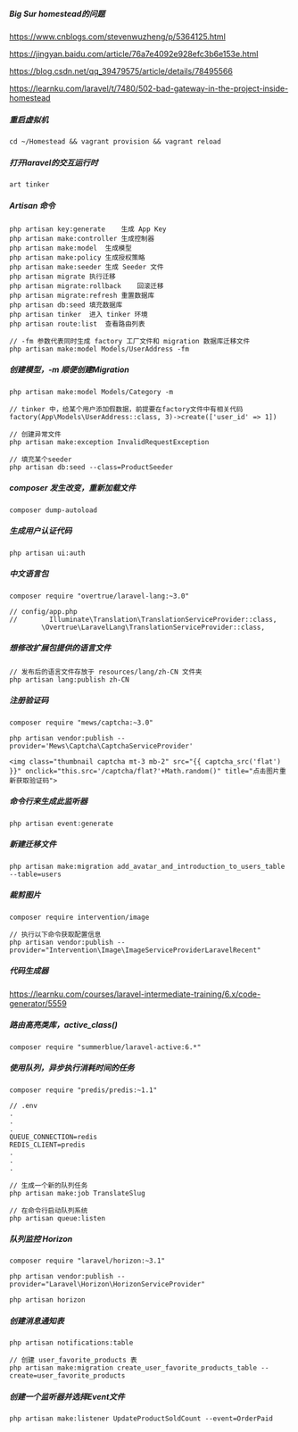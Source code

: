 ##### Big Sur homestead的问题

https://www.cnblogs.com/stevenwuzheng/p/5364125.html

https://jingyan.baidu.com/article/76a7e4092e928efc3b6e153e.html

https://blog.csdn.net/qq_39479575/article/details/78495566

https://learnku.com/laravel/t/7480/502-bad-gateway-in-the-project-inside-homestead



##### 重启虚拟机

```
cd ~/Homestead && vagrant provision && vagrant reload
```



##### 打开laravel的交互运行时

```
art tinker
```



##### Artisan 命令

```
php artisan key:generate	生成 App Key
php artisan make:controller	生成控制器
php artisan make:model	生成模型
php artisan make:policy	生成授权策略
php artisan make:seeder	生成 Seeder 文件
php artisan migrate	执行迁移
php artisan migrate:rollback	回滚迁移
php artisan migrate:refresh	重置数据库
php artisan db:seed	填充数据库
php artisan tinker	进入 tinker 环境
php artisan route:list	查看路由列表
```



```
// -fm 参数代表同时生成 factory 工厂文件和 migration 数据库迁移文件
php artisan make:model Models/UserAddress -fm
```

##### 创建模型，-m 顺便创建Migration

```
php artisan make:model Models/Category -m
```





```
// tinker 中，给某个用户添加假数据，前提要在factory文件中有相关代码	
factory(App\Models\UserAddress::class, 3)->create(['user_id' => 1])
```



```
// 创建异常文件
php artisan make:exception InvalidRequestException
```


```
// 填充某个seeder
php artisan db:seed --class=ProductSeeder
```



##### composer 发生改变，重新加载文件

```
composer dump-autoload
```



##### 生成用户认证代码

```
php artisan ui:auth
```



##### 中文语言包

```
composer require "overtrue/laravel-lang:~3.0"
```

```
// config/app.php
//        Illuminate\Translation\TranslationServiceProvider::class,
        \Overtrue\LaravelLang\TranslationServiceProvider::class,
```



##### 想修改扩展包提供的语言文件

```
// 发布后的语言文件存放于 resources/lang/zh-CN 文件夹
php artisan lang:publish zh-CN
```



##### 注册验证码

```
composer require "mews/captcha:~3.0"
```

```
php artisan vendor:publish --provider='Mews\Captcha\CaptchaServiceProvider' 
```

```
<img class="thumbnail captcha mt-3 mb-2" src="{{ captcha_src('flat') }}" onclick="this.src='/captcha/flat?'+Math.random()" title="点击图片重新获取验证码">
```



##### 命令行来生成此监听器

```
php artisan event:generate
```



##### 新建迁移文件

```
php artisan make:migration add_avatar_and_introduction_to_users_table --table=users
```



##### 裁剪图片

```
composer require intervention/image

// 执行以下命令获取配置信息
php artisan vendor:publish --provider="Intervention\Image\ImageServiceProviderLaravelRecent"
```





##### 代码生成器

https://learnku.com/courses/laravel-intermediate-training/6.x/code-generator/5559



##### 路由高亮类库，active_class()

```
composer require "summerblue/laravel-active:6.*"
```



##### 使用队列，异步执行消耗时间的任务

```
composer require "predis/predis:~1.1"
```

```
// .env
.
.
.
QUEUE_CONNECTION=redis
REDIS_CLIENT=predis
.
.
.
```

```
// 生成一个新的队列任务
php artisan make:job TranslateSlug
```

```
// 在命令行启动队列系统
php artisan queue:listen
```



##### 队列监控 Horizon

```
composer require "laravel/horizon:~3.1"

php artisan vendor:publish --provider="Laravel\Horizon\HorizonServiceProvider"

php artisan horizon
```



##### 创建消息通知表

```
php artisan notifications:table
```



```
// 创建 user_favorite_products 表
php artisan make:migration create_user_favorite_products_table --create=user_favorite_products
```



##### 创建一个监听器并选择Event文件

```
php artisan make:listener UpdateProductSoldCount --event=OrderPaid
```

